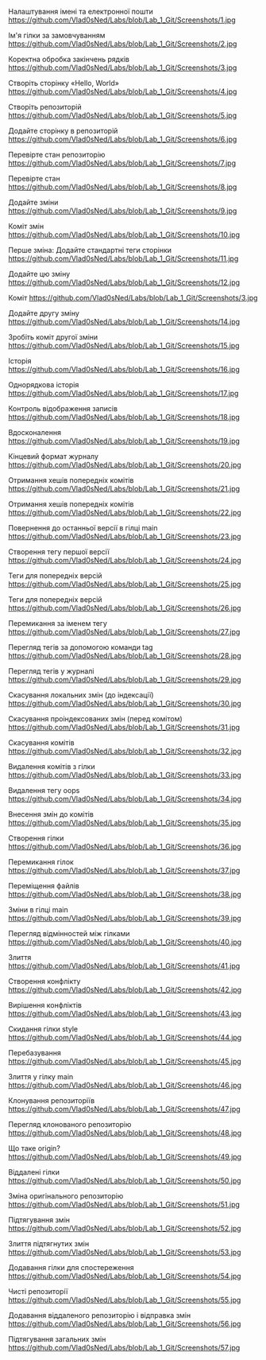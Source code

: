 Налаштування імені та електронної пошти
https://github.com/Vlad0sNed/Labs/blob/Lab_1_Git/Screenshots/1.jpg

Ім'я гілки за замовчуванням
https://github.com/Vlad0sNed/Labs/blob/Lab_1_Git/Screenshots/2.jpg

Коректна обробка закінчень рядків
https://github.com/Vlad0sNed/Labs/blob/Lab_1_Git/Screenshots/3.jpg

Створіть сторінку «Hello, World»
https://github.com/Vlad0sNed/Labs/blob/Lab_1_Git/Screenshots/4.jpg

Створіть репозиторій
https://github.com/Vlad0sNed/Labs/blob/Lab_1_Git/Screenshots/5.jpg

Додайте сторінку в репозиторій
https://github.com/Vlad0sNed/Labs/blob/Lab_1_Git/Screenshots/6.jpg

Перевірте стан репозиторію
https://github.com/Vlad0sNed/Labs/blob/Lab_1_Git/Screenshots/7.jpg

Перевірте стан
https://github.com/Vlad0sNed/Labs/blob/Lab_1_Git/Screenshots/8.jpg

Додайте зміни
https://github.com/Vlad0sNed/Labs/blob/Lab_1_Git/Screenshots/9.jpg

Коміт змін
https://github.com/Vlad0sNed/Labs/blob/Lab_1_Git/Screenshots/10.jpg

Перше зміна: Додайте стандартні теги сторінки
https://github.com/Vlad0sNed/Labs/blob/Lab_1_Git/Screenshots/11.jpg

Додайте цю зміну
https://github.com/Vlad0sNed/Labs/blob/Lab_1_Git/Screenshots/12.jpg

Коміт
https://github.com/Vlad0sNed/Labs/blob/Lab_1_Git/Screenshots/3.jpg

Додайте другу зміну
https://github.com/Vlad0sNed/Labs/blob/Lab_1_Git/Screenshots/14.jpg

Зробіть коміт другої зміни
https://github.com/Vlad0sNed/Labs/blob/Lab_1_Git/Screenshots/15.jpg

Історія
https://github.com/Vlad0sNed/Labs/blob/Lab_1_Git/Screenshots/16.jpg

Однорядкова історія
https://github.com/Vlad0sNed/Labs/blob/Lab_1_Git/Screenshots/17.jpg

Контроль відображення записів
https://github.com/Vlad0sNed/Labs/blob/Lab_1_Git/Screenshots/18.jpg

Вдосконалення
https://github.com/Vlad0sNed/Labs/blob/Lab_1_Git/Screenshots/19.jpg

Кінцевий формат журналу
https://github.com/Vlad0sNed/Labs/blob/Lab_1_Git/Screenshots/20.jpg

Отримання хешів попередніх комітів
https://github.com/Vlad0sNed/Labs/blob/Lab_1_Git/Screenshots/21.jpg

Отримання хешів попередніх комітів
https://github.com/Vlad0sNed/Labs/blob/Lab_1_Git/Screenshots/22.jpg

Повернення до останньої версії в гілці main
https://github.com/Vlad0sNed/Labs/blob/Lab_1_Git/Screenshots/23.jpg

Створення тегу першої версії
https://github.com/Vlad0sNed/Labs/blob/Lab_1_Git/Screenshots/24.jpg

Теги для попередніх версій
https://github.com/Vlad0sNed/Labs/blob/Lab_1_Git/Screenshots/25.jpg

Теги для попередніх версій
https://github.com/Vlad0sNed/Labs/blob/Lab_1_Git/Screenshots/26.jpg

Перемикання за іменем тегу
https://github.com/Vlad0sNed/Labs/blob/Lab_1_Git/Screenshots/27.jpg

Перегляд тегів за допомогою команди tag
https://github.com/Vlad0sNed/Labs/blob/Lab_1_Git/Screenshots/28.jpg

Перегляд тегів у журналі
https://github.com/Vlad0sNed/Labs/blob/Lab_1_Git/Screenshots/29.jpg

Скасування локальних змін (до індексації)
https://github.com/Vlad0sNed/Labs/blob/Lab_1_Git/Screenshots/30.jpg

Скасування проіндексованих змін (перед комітом)
https://github.com/Vlad0sNed/Labs/blob/Lab_1_Git/Screenshots/31.jpg

Скасування комітів
https://github.com/Vlad0sNed/Labs/blob/Lab_1_Git/Screenshots/32.jpg

Видалення комітів з гілки
https://github.com/Vlad0sNed/Labs/blob/Lab_1_Git/Screenshots/33.jpg

Видалення тегу oops
https://github.com/Vlad0sNed/Labs/blob/Lab_1_Git/Screenshots/34.jpg

Внесення змін до комітів
https://github.com/Vlad0sNed/Labs/blob/Lab_1_Git/Screenshots/35.jpg

Створення гілки
https://github.com/Vlad0sNed/Labs/blob/Lab_1_Git/Screenshots/36.jpg

Перемикання гілок
https://github.com/Vlad0sNed/Labs/blob/Lab_1_Git/Screenshots/37.jpg

Переміщення файлів
https://github.com/Vlad0sNed/Labs/blob/Lab_1_Git/Screenshots/38.jpg

Зміни в гілці main
https://github.com/Vlad0sNed/Labs/blob/Lab_1_Git/Screenshots/39.jpg

Перегляд відмінностей між гілками
https://github.com/Vlad0sNed/Labs/blob/Lab_1_Git/Screenshots/40.jpg

Злиття
https://github.com/Vlad0sNed/Labs/blob/Lab_1_Git/Screenshots/41.jpg

Створення конфлікту
https://github.com/Vlad0sNed/Labs/blob/Lab_1_Git/Screenshots/42.jpg

Вирішення конфліктів
https://github.com/Vlad0sNed/Labs/blob/Lab_1_Git/Screenshots/43.jpg

Скидання гілки style
https://github.com/Vlad0sNed/Labs/blob/Lab_1_Git/Screenshots/44.jpg

Перебазування
https://github.com/Vlad0sNed/Labs/blob/Lab_1_Git/Screenshots/45.jpg

Злиття у гілку main
https://github.com/Vlad0sNed/Labs/blob/Lab_1_Git/Screenshots/46.jpg

Клонування репозиторіїв
https://github.com/Vlad0sNed/Labs/blob/Lab_1_Git/Screenshots/47.jpg

Перегляд клонованого репозиторію
https://github.com/Vlad0sNed/Labs/blob/Lab_1_Git/Screenshots/48.jpg

Що таке origin?
https://github.com/Vlad0sNed/Labs/blob/Lab_1_Git/Screenshots/49.jpg

Віддалені гілки
https://github.com/Vlad0sNed/Labs/blob/Lab_1_Git/Screenshots/50.jpg

Зміна оригінального репозиторію
https://github.com/Vlad0sNed/Labs/blob/Lab_1_Git/Screenshots/51.jpg

Підтягування змін
https://github.com/Vlad0sNed/Labs/blob/Lab_1_Git/Screenshots/52.jpg

Злиття підтягнутих змін
https://github.com/Vlad0sNed/Labs/blob/Lab_1_Git/Screenshots/53.jpg

Додавання гілки для спостереження
https://github.com/Vlad0sNed/Labs/blob/Lab_1_Git/Screenshots/54.jpg

Чисті репозиторії
https://github.com/Vlad0sNed/Labs/blob/Lab_1_Git/Screenshots/55.jpg

Додавання віддаленого репозиторію і відправка змін
https://github.com/Vlad0sNed/Labs/blob/Lab_1_Git/Screenshots/56.jpg

Підтягування загальних змін
https://github.com/Vlad0sNed/Labs/blob/Lab_1_Git/Screenshots/57.jpg
